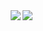 <img align="right" src="https://github-readme-stats.vercel.app/api/top-langs/?username=R1NC&show_icons=true&layout=compact&theme=vue" />

<img align="right" src="https://github-readme-stats.vercel.app/api?username=R1NC&show_icons=true&icon_color=0366d6&text_color=24292e&bg_color=ffffff&hide_title=true" />
